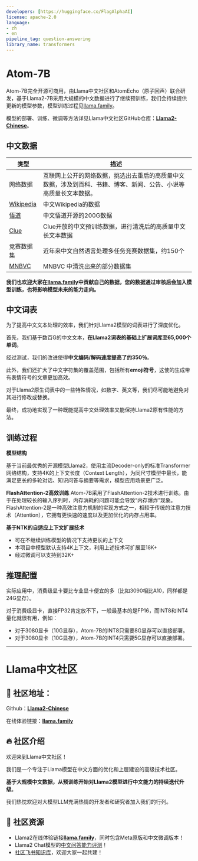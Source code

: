 ```yaml
---
developers: [https://huggingface.co/FlagAlphaAI]
license: apache-2.0
language:
- zh
- en
pipeline_tag: question-answering
library_name: transformers
---
```

# Atom-7B

Atom-7B完全开源可商用，由Llama中文社区和AtomEcho（原子回声）联合研发，基于Llama2-7B采用大规模的中文数据进行了继续预训练，我们会持续提供更新的模型参数，模型训练过程见[llama.family](https://llama.family)。

模型的部署、训练、微调等方法详见Llama中文社区GitHub仓库：[**Llama2-Chinese**](https://github.com/FlagAlpha/Llama2-Chinese)。


## 中文数据

| 类型                                                       | 描述                                                         |
| ---------------------------------------------------------- | ------------------------------------------------------------ |
| 网络数据                                                   | 互联网上公开的网络数据，挑选出去重后的高质量中文数据，涉及到百科、书籍、博客、新闻、公告、小说等高质量长文本数据。 |
| [Wikipedia](https://github.com/goldsmith/Wikipedia)        | 中文Wikipedia的数据                                          |
| [悟道](https://github.com/BAAI-WuDao/Model)                | 中文悟道开源的200G数据                                       |
| [Clue](https://github.com/CLUEbenchmark/CLUEDatasetSearch) | Clue开放的中文预训练数据，进行清洗后的高质量中文长文本数据   |
| 竞赛数据集                                                 | 近年来中文自然语言处理多任务竞赛数据集，约150个              |
| [MNBVC](https://github.com/esbatmop/MNBVC)                 | MNBVC 中清洗出来的部分数据集                                 |

**我们也欢迎大家在[llama.family](https://llama.family)中贡献自己的数据，您的数据通过审核后会加入模型训练，也将影响模型未来的能力走向。**


## 中文词表

为了提高中文文本处理的效率，我们针对Llama2模型的词表进行了深度优化。

首先，我们基于数百G的中文文本，**在Llama2词表的基础上扩展词库至65,000个单词**。

经过测试，我们的改进使得**中文编码/解码速度提高了约350％**。

此外，我们还扩大了中文字符集的覆盖范围，包括所有**emoji符号**，这使的生成带有表情符号的文章更加高效。

对于Llama2原生词表中的一些特殊情况，如数字、英文等，我们尽可能地避免对其进行修改或替换。

最终，成功地实现了一种既能提高中文处理效率又能保持Llama2原有性能的方法。


## 训练过程

**模型结构**

基于当前最优秀的开源模型Llama2，使用主流Decoder-only的标准Transformer网络结构，支持4K的上下文长度（Context Length），为同尺寸模型中最长，能满足更长的多轮对话、知识问答与摘要等需求，模型应用场景更广泛。

**FlashAttention-2高效训练**
Atom-7B采用了FlashAttention-2技术进行训练。由于在处理较长的输入序列时，内存消耗的问题可能会导致“内存爆炸”现象。FlashAttention-2是一种高效注意力机制的实现方式之一，相较于传统的注意力技术（Attention），它拥有更快速的速度以及更加优化的内存占用率。

**基于NTK的自适应上下文扩展技术**
- 可在不继续训练模型的情况下支持更长的上下文
- 本项目中模型默认支持4K上下文，利用上述技术可扩展至18K+
- 经过微调可以支持到32K+


## 推理配置
实际应用中，消费级显卡要比专业显卡便宜的多（比如3090相比A10，同样都是24G显存）。

对于消费级显卡，直接FP32肯定放不下，一般最基本的是FP16，而INT8和INT4量化就很有用，例如：

- 对于3080显卡（10G显存），Atom-7B的INT8只需要8G显存可以直接部署。
- 对于3080显卡（10G显存），Atom-7B的INT4只需要5G显存可以直接部署。


---


# Llama中文社区

## 🚀 社区地址：

Github：[**Llama2-Chinese**](https://github.com/FlagAlpha/Llama2-Chinese)

在线体验链接：[**llama.family**](https://llama.family/)

## 🔥 社区介绍
欢迎来到Llama中文社区！

我们是一个专注于Llama模型在中文方面的优化和上层建设的高级技术社区。

**基于大规模中文数据，从预训练开始对Llama2模型进行中文能力的持续迭代升级**。

我们热忱欢迎对大模型LLM充满热情的开发者和研究者加入我们的行列。

## 🐼 社区资源
  - Llama2在线体验链接[**llama.family**](https://llama.family/)，同时包含Meta原版和中文微调版本！
  - Llama2 Chat模型的[中文问答能力评测](https://github.com/FlagAlpha/Llama2-Chinese/tree/main#-%E6%A8%A1%E5%9E%8B%E8%AF%84%E6%B5%8B)！
  - [社区飞书知识库](https://chinesellama.feishu.cn/wiki/space/7257824476874768388?ccm_open_type=lark_wiki_spaceLink)，欢迎大家一起共建！

